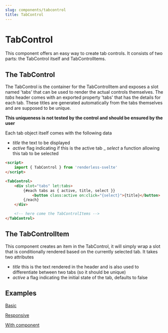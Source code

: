 ```yaml
---
slug: components/tabcontrol
title: TabControl
---
```


# TabControl

This component offers an easy way to create tab controls.  It consists of two parts: the TabControl itself and TabControlItems.

## The TabControl

The TabControl is the container for the TabControlItem and exposes a slot named 'tabs' that can be used to render the actual controls themselves. The _tabs_ header comes with an exported property 'tabs' that has the details for each tab.  These titles are generated automatically from the tabs themselves and are supposed to be unique.

**This uniqueness is not tested by the control and should be ensured by the user**

Each tab object itself comes with the following data

- _title_ the text to be displayed
- _active_ flag indicating if this is the active tab
_ _select_ a function allowing this tab to be selected

```html
<script>
    import { TabControl } from 'renderless-svelte'
</script>

<TabControl>
    <div slot="tabs" let:tabs>        
        {#each tabs as { active, title, select }}
            <button class:active on:click="{select}">{title}</button>
        {/each}
    </div>

    <!-- here come the TabControlItems -->
</TabControl>
```

## The TabControlItem

This component creates an item in the TabControl, it will simply wrap a slot that is conditionally rendered based on the currently selected tab.  It takes two attributes

- _title_ this is the text rendered in the header and is also used to differentiate between two tabs (so it should be unique)
- _active_ a flag indicating the initial state of the tab, defaults to false

## Examples

[Basic](http://www.renderless-svelte.dev/components/tabcontrol/example-basic)

[Responsive](http://www.renderless-svelte.dev/components/tabcontrol/example-responsive)

[With component](http://www.renderless-svelte.dev/components/tabcontrol/example-component)
